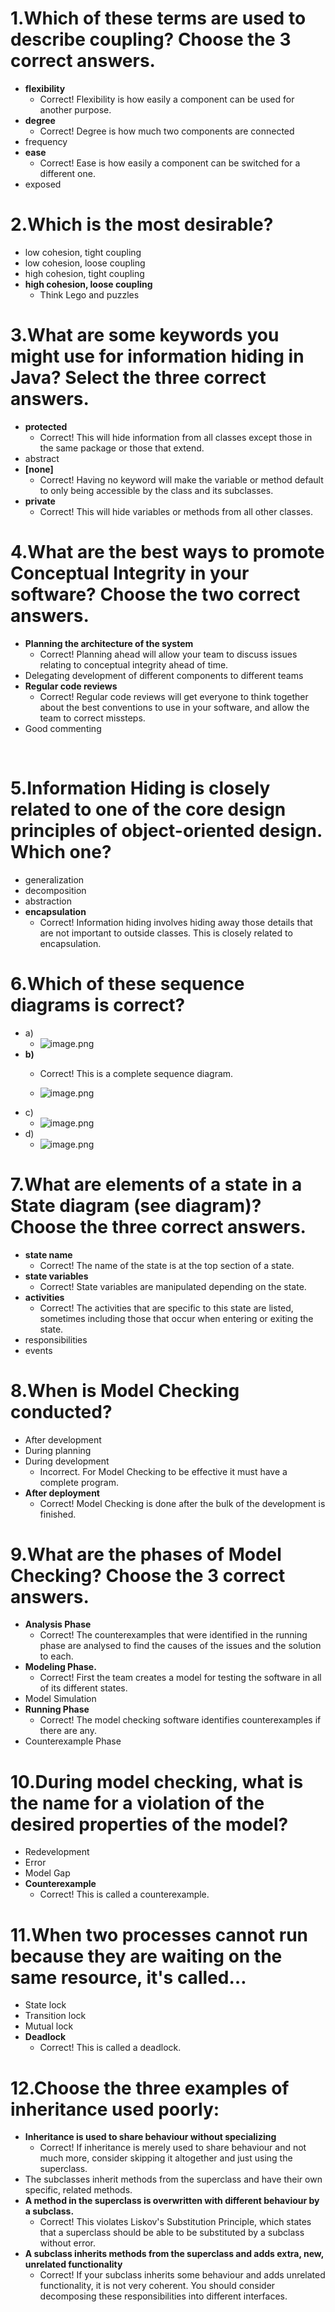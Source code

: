 # 1.Which of these terms are used to describe coupling? Choose the 3 correct answers.
- **flexibility**
   - Correct! Flexibility is how easily a component can be used for another purpose.
- **degree**
   - Correct! Degree is how much two components are connected
- frequency
- **ease**
   - Correct! Ease is how easily a component can be switched for a different one.
- exposed





# 2.Which is the most desirable?

- low cohesion, tight coupling
- low cohesion, loose coupling 
- high cohesion, tight coupling
- **high cohesion, loose coupling**
   - Think Lego and puzzles



# 3.What are some keywords you might use for information hiding in Java? Select the three correct answers.

- **protected**
   - Correct! This will hide information from all classes except those in the same package or those that extend.
- abstract
- **[none]**
   - Correct! Having no keyword will make the variable or method default to only being accessible by the class and its subclasses.
- **private**
   - Correct! This will hide variables or methods from all other classes.





# 4.What are the best ways to promote Conceptual Integrity in your software? Choose the two correct answers.

- **Planning the architecture of the system**
   - Correct! Planning ahead will allow your team to discuss issues relating to conceptual integrity ahead of time.
- Delegating development of different components to different teams
- **Regular code reviews** 
   - Correct! Regular code reviews will get everyone to think together about the best conventions to use in your software, and allow the team to correct missteps.
- Good commenting 



**​**

# 5.Information Hiding is closely related to one of the core design principles of object-oriented design. Which one?

- generalization
- decomposition
- abstraction
- **encapsulation** 
   - Correct! Information hiding involves hiding away those details that are not important to outside classes. This is closely related to encapsulation.




# 6.Which of these sequence diagrams is correct?

- a)
   - ![image.png](https://cdn.nlark.com/yuque/0/2021/png/12543709/1628301387552-06a74184-b4e8-47d1-b448-fd6b19a609a6.png#clientId=u437dfd42-8e2c-4&from=paste&height=444&id=ub2f891ce&margin=%5Bobject%20Object%5D&name=image.png&originHeight=444&originWidth=655&originalType=binary&ratio=1&size=44619&status=done&style=none&taskId=ue2c48702-35b0-4092-9b30-4536e1d450c&width=655)
- **b)**
   - Correct! This is a complete sequence diagram. 




   - ![image.png](https://cdn.nlark.com/yuque/0/2021/png/12543709/1628301383894-a75fb1f1-49aa-4458-ab5f-df2a1d712343.png#clientId=u437dfd42-8e2c-4&from=paste&height=435&id=u4471b535&margin=%5Bobject%20Object%5D&name=image.png&originHeight=435&originWidth=677&originalType=binary&ratio=1&size=45744&status=done&style=none&taskId=u5ff3debf-52ae-4ca5-a566-aa4547afa5f&width=677)
- c)
   - ![image.png](https://cdn.nlark.com/yuque/0/2021/png/12543709/1628301397499-d64e94e8-8698-491b-95ba-b22b9dc5ef11.png#clientId=u437dfd42-8e2c-4&from=paste&height=457&id=u180659f8&margin=%5Bobject%20Object%5D&name=image.png&originHeight=457&originWidth=654&originalType=binary&ratio=1&size=45273&status=done&style=none&taskId=u539445a7-5fb1-4733-b4f0-5403542c052&width=654)
- d) 
   - ![image.png](https://cdn.nlark.com/yuque/0/2021/png/12543709/1628301414393-c5a91b24-c164-4a2a-81cd-91d960eb2126.png#clientId=u437dfd42-8e2c-4&from=paste&height=432&id=u5f0abf17&margin=%5Bobject%20Object%5D&name=image.png&originHeight=432&originWidth=657&originalType=binary&ratio=1&size=46114&status=done&style=none&taskId=uac25ee2b-abfc-4187-bf11-228ea52518e&width=657)








# 7.What are elements of a state in a State diagram (see diagram)? Choose the three correct answers.

- **state name**
   - Correct! The name of the state is at the top section of a state.
- **state variables**
   - Correct! State variables are manipulated depending on the state.
- **activities**
   - Correct! The activities that are specific to this state are listed, sometimes including those that occur when entering or exiting the state.
- responsibilities
- events





# 8.When is Model Checking conducted?

- After development
- During planning
- During development
   - Incorrect. For Model Checking to be effective it must have a complete program.
- **After deployment**
   - Correct! Model Checking is done after the bulk of the development is finished.







# 9.What are the phases of Model Checking? Choose the 3 correct answers.

- **Analysis Phase**
   - Correct! The counterexamples that were identified in the running phase are analysed to find the causes of the issues and the solution to each.
- **Modeling Phase.** 
   - Correct! First the team creates a model for testing the software in all of its different states.
- Model Simulation
- **Running Phase**
   - Correct! The model checking software identifies counterexamples if there are any.
- Counterexample Phase






# 10.During model checking, what is the name for a violation of the desired properties of the model?

- Redevelopment
- Error
- Model Gap
- **Counterexample**
   - Correct! This is called a counterexample.




# 11.When two processes cannot run because they are waiting on the same resource, it's called…

- State lock
- Transition lock
- Mutual lock
- **Deadlock**
   - Correct! This is called a deadlock.







# 12.Choose the three examples of inheritance used poorly:

- **Inheritance is used to share behaviour without specializing** 
   - Correct! If inheritance is merely used to share behaviour and not much more, consider skipping it altogether and just using the superclass.
- The subclasses inherit methods from the superclass and have their own specific, related methods.
- **A method in the superclass is overwritten with different behaviour by a subclass.**
   - Correct! This violates Liskov's Substitution Principle, which states that a superclass should be able to be substituted by a subclass without error.
- **A subclass inherits methods from the superclass and adds extra, new, unrelated functionality**
   - Correct! If your subclass inherits some behaviour and adds unrelated functionality, it is not very coherent. You should consider decomposing these responsibilities into different interfaces.



 

 

 

 

 

 

 

 

 

 

 

 

 

 
